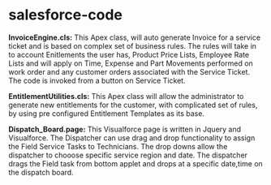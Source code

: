 # salesforce-code

<b>InvoiceEngine.cls:</b> This Apex class, will auto generate Invoice for a service ticket and is based on complex set of business rules.  The rules will take in to account Enitlements the user has, Product Price Lists, Employee Rate Lists and will apply on Time, Expense and Part Movements performed on work order and any customer orders associated with the Service Ticket. The code is invoked from a button on Service Ticket.

<b>EntitlementUtilities.cls:</b> This Apex class will allow the administrator to generate new entitlements for the customer, with complicated set of rules, by using pre configured Entitlement Templates as its base.

<b>Dispatch_Board.page:</b> This Visualforce page is written in Jquery and Visualforce. The Dispatcher can use drag and drop functionality to assign the Field Service Tasks to Technicians. The drop downs allow the dispatcher to chooose specific service region and date. The dispatcher drags the Field task from bottom applet and drops at a specific date,time on the dispatch board.

